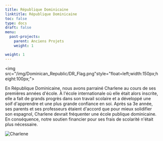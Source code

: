```yaml
---
title: République Dominicaine
linktitle: République Dominicaine
toc: false
type: docs
draft: false
menu:
  past-projects:
    parent: Anciens Projets
    weight: 1

weight: 1
---
```

<img src="/img/Dominican_Republic/DR_Flag.png"style="float=left;width:150px;height:100px;">

En République Dominicaine, nous avons parrainé Charlene au cours de ses premières années d'école. À l'école internationale où elle était alors inscrite, elle a fait de grands progrès dans son travail scolaire et a développé une soif d'apprendre et une plus grande confiance en soi. Après sa 3e année, ses parents et ses professeurs étaient d'accord que pour mieux solidifier son espagnol, Charlene devrait fréquenter une école publique dominicaine. En conséquence, notre soutien financier pour ses frais de scolarité n'était plus nécessaire.

![Charlene](/img/Dominican_Republic/Charlene.jpg)
